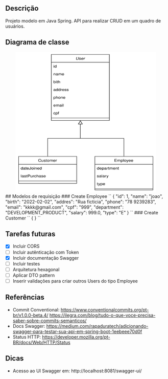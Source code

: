 ## Descrição
Projeto modelo em Java Spring. API para realizar CRUD em um quadro de usuários.  

## Diagrama de classe
<div align="center">
<img src="https://raw.githubusercontent.com/wlfoj/images/main/crudUsers/diagram_class1.svg?token=GHSAT0AAAAAAB4G5M7SP63LDODDDM6O53NMY5KC7DQ" width="440" height="440"/>
</div>
## Modelos de requisição
### Create Employee
``
{
"id": 1,
"name": "joao",
"birth": "2022-02-02",
"addres": "Rua ficticia",
"phone": "78 9239283",
"email": "kkkk@gmail.com",
"cpf": "999",
"department": "DEVELOPMENT_PRODUCT",
"salary": 999.0,
"type": "E"
}
``
### Create Customer
``
{
}
``

## Tarefas futuras
- [x] Incluir CORS
- [ ] Incluir autênticação com Token
- [x] Incluir documentação Swagger
- [ ] Incluir testes
- [ ] Arquitetura hexagonal
- [ ] Aplicar DTO pattern
- [ ] Inserir validações para criar outros Users do tipo Employee

## Referências
- Commit Conventional: https://www.conventionalcommits.org/pt-br/v1.0.0-beta.4/     https://ilegra.com/blog/tudo-o-que-voce-precisa-saber-sobre-commits-semanticos/
- Docs Swagger: https://medium.com/rapaduratech/adicionando-swagger-para-testar-sua-api-em-spring-boot-1eebeee70d0f
- Status HTTP: https://developer.mozilla.org/pt-BR/docs/Web/HTTP/Status

## Dicas
- Acesso ao UI Swagger em: http://localhost:8081/swagger-ui/

